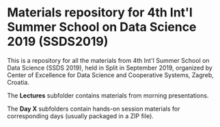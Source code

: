 # Materials repository for 4th Int'l Summer School on Data Science 2019 (SSDS2019)

This is a repository for all the materials from 4th Int'l Summer School on Data Science (SSDS 2019), held in Split in September 2019, organized by Center of Excellence for Data Science and Cooperative Systems, Zagreb, Croatia.

The **Lectures** subfolder contains materials from morning presentations.

The **Day X** subfolders contain hands-on session materials for corresponding days (usually packaged in a ZIP file).
